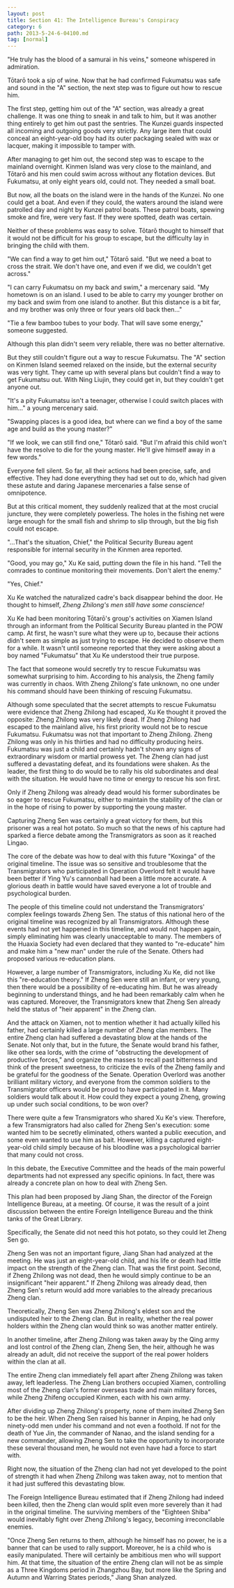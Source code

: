 ```yaml
---
layout: post
title: Section 41: The Intelligence Bureau's Conspiracy
category: 6
path: 2013-5-24-6-04100.md
tag: [normal]
---
```


"He truly has the blood of a samurai in his veins," someone whispered in admiration.

Tōtarō took a sip of wine. Now that he had confirmed Fukumatsu was safe and sound in the "A" section, the next step was to figure out how to rescue him.

The first step, getting him out of the "A" section, was already a great challenge. It was one thing to sneak in and talk to him, but it was another thing entirely to get him out past the sentries. The Kunzei guards inspected all incoming and outgoing goods very strictly. Any large item that could conceal an eight-year-old boy had its outer packaging sealed with wax or lacquer, making it impossible to tamper with.

After managing to get him out, the second step was to escape to the mainland overnight. Kinmen Island was very close to the mainland, and Tōtarō and his men could swim across without any flotation devices. But Fukumatsu, at only eight years old, could not. They needed a small boat.

But now, all the boats on the island were in the hands of the Kunzei. No one could get a boat. And even if they could, the waters around the island were patrolled day and night by Kunzei patrol boats. These patrol boats, spewing smoke and fire, were very fast. If they were spotted, death was certain.

Neither of these problems was easy to solve. Tōtarō thought to himself that it would not be difficult for his group to escape, but the difficulty lay in bringing the child with them.

"We can find a way to get him out," Tōtarō said. "But we need a boat to cross the strait. We don't have one, and even if we did, we couldn't get across."

"I can carry Fukumatsu on my back and swim," a mercenary said. "My hometown is on an island. I used to be able to carry my younger brother on my back and swim from one island to another. But this distance is a bit far, and my brother was only three or four years old back then..."

"Tie a few bamboo tubes to your body. That will save some energy," someone suggested.

Although this plan didn't seem very reliable, there was no better alternative.

But they still couldn't figure out a way to rescue Fukumatsu. The "A" section on Kinmen Island seemed relaxed on the inside, but the external security was very tight. They came up with several plans but couldn't find a way to get Fukumatsu out. With Ning Liujin, they could get in, but they couldn't get anyone out.

"It's a pity Fukumatsu isn't a teenager, otherwise I could switch places with him..." a young mercenary said.

"Swapping places is a good idea, but where can we find a boy of the same age and build as the young master?"

"If we look, we can still find one," Tōtarō said. "But I'm afraid this child won't have the resolve to die for the young master. He'll give himself away in a few words."

Everyone fell silent. So far, all their actions had been precise, safe, and effective. They had done everything they had set out to do, which had given these astute and daring Japanese mercenaries a false sense of omnipotence.

But at this critical moment, they suddenly realized that at the most crucial juncture, they were completely powerless. The holes in the fishing net were large enough for the small fish and shrimp to slip through, but the big fish could not escape.

"...That's the situation, Chief," the Political Security Bureau agent responsible for internal security in the Kinmen area reported.

"Good, you may go," Xu Ke said, putting down the file in his hand. "Tell the comrades to continue monitoring their movements. Don't alert the enemy."

"Yes, Chief."

Xu Ke watched the naturalized cadre's back disappear behind the door. He thought to himself, *Zheng Zhilong's men still have some conscience!*

Xu Ke had been monitoring Tōtarō's group's activities on Xiamen Island through an informant from the Political Security Bureau planted in the POW camp. At first, he wasn't sure what they were up to, because their actions didn't seem as simple as just trying to escape. He decided to observe them for a while. It wasn't until someone reported that they were asking about a boy named "Fukumatsu" that Xu Ke understood their true purpose.

The fact that someone would secretly try to rescue Fukumatsu was somewhat surprising to him. According to his analysis, the Zheng family was currently in chaos. With Zheng Zhilong's fate unknown, no one under his command should have been thinking of rescuing Fukumatsu.

Although some speculated that the secret attempts to rescue Fukumatsu were evidence that Zheng Zhilong had escaped, Xu Ke thought it proved the opposite: Zheng Zhilong was very likely dead. If Zheng Zhilong had escaped to the mainland alive, his first priority would not be to rescue Fukumatsu. Fukumatsu was not that important to Zheng Zhilong. Zheng Zhilong was only in his thirties and had no difficulty producing heirs. Fukumatsu was just a child and certainly hadn't shown any signs of extraordinary wisdom or martial prowess yet. The Zheng clan had just suffered a devastating defeat, and its foundations were shaken. As the leader, the first thing to do would be to rally his old subordinates and deal with the situation. He would have no time or energy to rescue his son first.

Only if Zheng Zhilong was already dead would his former subordinates be so eager to rescue Fukumatsu, either to maintain the stability of the clan or in the hope of rising to power by supporting the young master.

Capturing Zheng Sen was certainly a great victory for them, but this prisoner was a real hot potato. So much so that the news of his capture had sparked a fierce debate among the Transmigrators as soon as it reached Lingao.

The core of the debate was how to deal with this future "Koxinga" of the original timeline. The issue was so sensitive and troublesome that the Transmigrators who participated in Operation Overlord felt it would have been better if Ying Yu's cannonball had been a little more accurate. A glorious death in battle would have saved everyone a lot of trouble and psychological burden.

The people of this timeline could not understand the Transmigrators' complex feelings towards Zheng Sen. The status of this national hero of the original timeline was recognized by all Transmigrators. Although these events had not yet happened in this timeline, and would not happen again, simply eliminating him was clearly unacceptable to many. The members of the Huaxia Society had even declared that they wanted to "re-educate" him and make him a "new man" under the rule of the Senate. Others had proposed various re-education plans.

However, a large number of Transmigrators, including Xu Ke, did not like this "re-education theory." If Zheng Sen were still an infant, or very young, then there would be a possibility of re-educating him. But he was already beginning to understand things, and he had been remarkably calm when he was captured. Moreover, the Transmigrators knew that Zheng Sen already held the status of "heir apparent" in the Zheng clan.

And the attack on Xiamen, not to mention whether it had actually killed his father, had certainly killed a large number of Zheng clan members. The entire Zheng clan had suffered a devastating blow at the hands of the Senate. Not only that, but in the future, the Senate would brand his father, like other sea lords, with the crime of "obstructing the development of productive forces," and organize the masses to recall past bitterness and think of the present sweetness, to criticize the evils of the Zheng family and be grateful for the goodness of the Senate. Operation Overlord was another brilliant military victory, and everyone from the common soldiers to the Transmigrator officers would be proud to have participated in it. Many soldiers would talk about it. How could they expect a young Zheng, growing up under such social conditions, to be won over?

There were quite a few Transmigrators who shared Xu Ke's view. Therefore, a few Transmigrators had also called for Zheng Sen's execution: some wanted him to be secretly eliminated, others wanted a public execution, and some even wanted to use him as bait. However, killing a captured eight-year-old child simply because of his bloodline was a psychological barrier that many could not cross.

In this debate, the Executive Committee and the heads of the main powerful departments had not expressed any specific opinions. In fact, there was already a concrete plan on how to deal with Zheng Sen.

This plan had been proposed by Jiang Shan, the director of the Foreign Intelligence Bureau, at a meeting. Of course, it was the result of a joint discussion between the entire Foreign Intelligence Bureau and the think tanks of the Great Library.

Specifically, the Senate did not need this hot potato, so they could let Zheng Sen go.

Zheng Sen was not an important figure, Jiang Shan had analyzed at the meeting. He was just an eight-year-old child, and his life or death had little impact on the strength of the Zheng clan. That was the first point. Second, if Zheng Zhilong was not dead, then he would simply continue to be an insignificant "heir apparent." If Zheng Zhilong was already dead, then Zheng Sen's return would add more variables to the already precarious Zheng clan.

Theoretically, Zheng Sen was Zheng Zhilong's eldest son and the undisputed heir to the Zheng clan. But in reality, whether the real power holders within the Zheng clan would think so was another matter entirely.

In another timeline, after Zheng Zhilong was taken away by the Qing army and lost control of the Zheng clan, Zheng Sen, the heir, although he was already an adult, did not receive the support of the real power holders within the clan at all.

The entire Zheng clan immediately fell apart after Zheng Zhilong was taken away, left leaderless. The Zheng Lian brothers occupied Xiamen, controlling most of the Zheng clan's former overseas trade and main military forces, while Zheng Zhifeng occupied Kinmen, each with his own army.

After dividing up Zheng Zhilong's property, none of them invited Zheng Sen to be the heir. When Zheng Sen raised his banner in Anping, he had only ninety-odd men under his command and not even a foothold. If not for the death of Yue Jin, the commander of Nanao, and the island sending for a new commander, allowing Zheng Sen to take the opportunity to incorporate these several thousand men, he would not even have had a force to start with.

Right now, the situation of the Zheng clan had not yet developed to the point of strength it had when Zheng Zhilong was taken away, not to mention that it had just suffered this devastating blow.

The Foreign Intelligence Bureau estimated that if Zheng Zhilong had indeed been killed, then the Zheng clan would split even more severely than it had in the original timeline. The surviving members of the "Eighteen Shiba" would inevitably fight over Zheng Zhilong's legacy, becoming irreconcilable enemies.

"Once Zheng Sen returns to them, although he himself has no power, he is a banner that can be used to rally support. Moreover, he is a child who is easily manipulated. There will certainly be ambitious men who will support him. At that time, the situation of the entire Zheng clan will not be as simple as a Three Kingdoms period in Zhangzhou Bay, but more like the Spring and Autumn and Warring States periods," Jiang Shan analyzed.